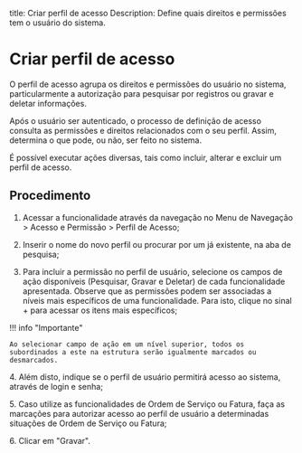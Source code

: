 title: Criar perfil de acesso
Description: Define quais direitos e permissões tem o usuário do sistema.

# Criar perfil de acesso

O perfil de acesso agrupa os direitos e permissões do usuário no sistema, particularmente a autorização para pesquisar por registros ou gravar e deletar informações.

Após o usuário ser autenticado, o processo de definição de acesso consulta as permissões e direitos relacionados com o seu perfil. Assim, determina o que pode, ou não, ser feito no sistema.

É possível executar ações diversas, tais como incluir, alterar e excluir um perfil de acesso.

## Procedimento

1.	Acessar a funcionalidade através da navegação no Menu de Navegação > Acesso e Permissão > Perfil de Acesso;

2.	Inserir o nome do novo perfil ou procurar por um já existente, na aba de pesquisa;

3.	Para incluir a permissão no perfil de usuário, selecione os campos de ação disponíveis (Pesquisar, Gravar e Deletar) de cada funcionalidade apresentada. Observe que as permissões podem ser associadas a níveis mais específicos de uma funcionalidade. Para isto, clique no sinal + para acessar os itens mais específicos;


!!! info "Importante"
    
    Ao selecionar campo de ação em um nível superior, todos os subordinados a este na estrutura serão igualmente marcados ou desmarcados.

4\.	Além disto, indique se o perfil de usuário permitirá acesso ao sistema, através de login e senha;

5\.	Caso utilize as funcionalidades de Ordem de Serviço ou Fatura, faça as marcações para autorizar acesso ao perfil de usuário a determinadas situações de Ordem de Serviço ou Fatura;

6\.	Clicar em "Gravar".


<!-- !!! tip "About"

    <b>Product/Version:</b> CITSmart | 9.00 &nbsp;&nbsp;
    <b>Updated:</b>01/18/2021 – Anna Martins
